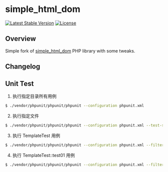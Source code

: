 # simple_html_dom
[![Latest Stable Version](https://poser.pugx.org/weglot/simplehtmldom/v/stable)](https://packagist.org/packages/weglot/simplehtmldom)
[![License](https://poser.pugx.org/weglot/simplehtmldom/license)](https://packagist.org/packages/weglot/simplehtmldom)

## Overview
Simple fork of [simple_html_dom](http://simplehtmldom.sourceforge.net/) PHP library with some tweaks.

## Changelog





## Unit Test

1. 执行指定目录所有用例

```sh
$ ./vendor/phpunit/phpunit/phpunit --configuration phpunit.xml
```

2. 执行指定文件

```sh
$ ./vendor/phpunit/phpunit/phpunit --configuration phpunit.xml --test-suffix TemplateTest.php
```

3. 执行 TemplateTest 用例

```sh
$ ./vendor/phpunit/phpunit/phpunit --configuration phpunit.xml --filter TemplateTest
```

4. 执行 TemplateTest::test01 用例

```sh
$ ./vendor/phpunit/phpunit/phpunit --configuration phpunit.xml --filter TemplateTest::test01
```
